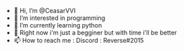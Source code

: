 - 👋 Hi, I’m @CeasarVVI
- 👀 I’m interested in programming 
- 🌱 I’m currently learning python
- 💞️ Right now i'm just a begginer but with time i'll be better
- 📫 How to reach me :
Discord : Reverse#2015

<!---
CeasarVVI/CeasarVVI is a ✨ special ✨ repository because its `README.md` (this file) appears on your GitHub profile.
You can click the Preview link to take a look at your changes.
--->
